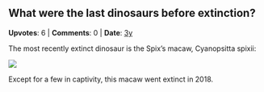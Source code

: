 ## What were the last dinosaurs before extinction?
    
**Upvotes**: 6 | **Comments**: 0 | **Date**: [3y](https://www.quora.com/What-were-the-last-dinosaurs-before-extinction/answer/Gary-Meaney)

The most recently extinct dinosaur is the Spix’s macaw, Cyanopsitta spixii:

![](https://qph.fs.quoracdn.net/main-qimg-4f5785073973af03f2ef08b288137351-lq)

Except for a few in captivity, this macaw went extinct in 2018.

